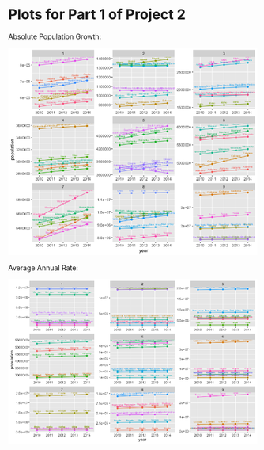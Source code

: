 # Plots for Part 1 of Project 2

Absolute Population Growth:

![](Rplot08.png)

Average Annual Rate:

![](Rplot35.png)
